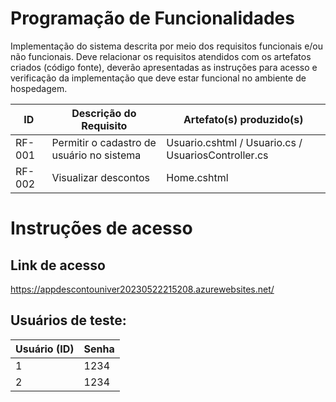 # Programação de Funcionalidades


Implementação do sistema descrita por meio dos requisitos funcionais e/ou não funcionais. Deve relacionar os requisitos atendidos com os artefatos criados (código fonte), deverão apresentadas as instruções para acesso e verificação da implementação que deve estar funcional no ambiente de hospedagem.


|ID    | Descrição do Requisito  | Artefato(s) produzido(s) |
|------|-----------------------------------------|----|
|RF-001| Permitir o cadastro de usuário no sistema | Usuario.cshtml / Usuario.cs / UsuariosController.cs | 
|RF-002| Visualizar descontos | Home.cshtml |

# Instruções de acesso

## Link de acesso

https://appdescontouniver20230522215208.azurewebsites.net/

## Usuários de teste:
|Usuário (ID)|Senha|
|-------|-----|
|1|1234|
|2|1234|


